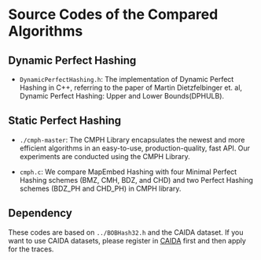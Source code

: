 # Source Codes of the Compared Algorithms

## Dynamic Perfect Hashing

- `DynamicPerfectHashing.h`: The implementation of Dynamic Perfect Hashing in C++, referring to the paper of
Martin Dietzfelbinger et. al, Dynamic Perfect Hashing: Upper and Lower Bounds(DPHULB). 

## Static Perfect Hashing

- `./cmph-master`: The CMPH Library encapsulates the newest and more efficient algorithms in an easy-to-use, production-quality, fast API. Our experiments are conducted using the CMPH Library.

- `cmph.c`: We compare MapEmbed Hashing with four Minimal Perfect Hashing schemes (BMZ, CMH, BDZ, and CHD) and two Perfect Hashing schemes (BDZ\_PH and CHD\_PH) in CMPH library. 

## Dependency

These codes are based on `../BOBHash32.h` and the CAIDA dataset. If you want to use CAIDA datasets, please register in [CAIDA](http://www.caida.org/home/) first and then apply for the traces.